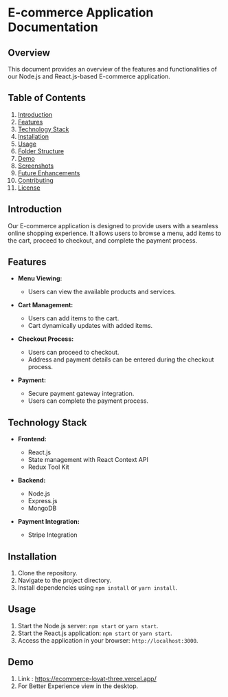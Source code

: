 # E-commerce Application Documentation

## Overview

This document provides an overview of the features and functionalities of our Node.js and React.js-based E-commerce application.

## Table of Contents

1. [Introduction](#introduction)
2. [Features](#features)
3. [Technology Stack](#technology-stack)
4. [Installation](#installation)
5. [Usage](#usage)
6. [Folder Structure](#folder-structure)
7. [Demo](#demo)
8. [Screenshots](#screenshots)
9. [Future Enhancements](#future-enhancements)
10. [Contributing](#contributing)
11. [License](#license)

## Introduction

Our E-commerce application is designed to provide users with a seamless online shopping experience. It allows users to browse a menu, add items to the cart, proceed to checkout, and complete the payment process.

## Features

- **Menu Viewing:**
  - Users can view the available products and services.
  
- **Cart Management:**
  - Users can add items to the cart.
  - Cart dynamically updates with added items.
  
- **Checkout Process:**
  - Users can proceed to checkout.
  - Address and payment details can be entered during the checkout process.

- **Payment:**
  - Secure payment gateway integration.
  - Users can complete the payment process.

## Technology Stack

- **Frontend:**
  - React.js
  - State management with React Context API
  - Redux Tool Kit

- **Backend:**
  - Node.js
  - Express.js
  - MongoDB 

- **Payment Integration:**
  - Stripe Integration

## Installation

1. Clone the repository.
2. Navigate to the project directory.
3. Install dependencies using `npm install` or `yarn install`.

## Usage

1. Start the Node.js server: `npm start` or `yarn start`.
2. Start the React.js application: `npm start` or `yarn start`.
3. Access the application in your browser: `http://localhost:3000`.

## Demo
1. Link : https://ecommerce-lovat-three.vercel.app/
2. For Better Experience view in the desktop.

